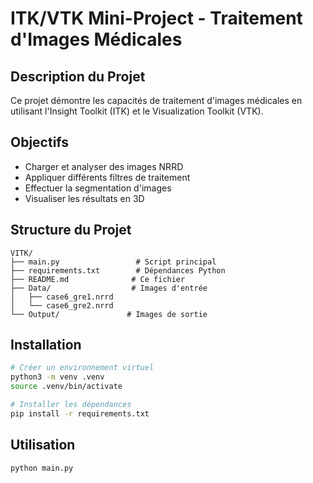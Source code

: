 # ITK/VTK Mini-Project - Traitement d'Images Médicales

## Description du Projet
Ce projet démontre les capacités de traitement d'images médicales en utilisant l'Insight Toolkit (ITK) et le Visualization Toolkit (VTK).

## Objectifs
- Charger et analyser des images NRRD
- Appliquer différents filtres de traitement
- Effectuer la segmentation d'images
- Visualiser les résultats en 3D

## Structure du Projet
```
VITK/
├── main.py                 # Script principal
├── requirements.txt        # Dépendances Python
├── README.md              # Ce fichier
├── Data/                  # Images d'entrée
│   ├── case6_gre1.nrrd   
│   └── case6_gre2.nrrd   
└── Output/               # Images de sortie
```

## Installation
```bash
# Créer un environnement virtuel
python3 -m venv .venv
source .venv/bin/activate

# Installer les dépendances
pip install -r requirements.txt
```

## Utilisation
```bash
python main.py
```
